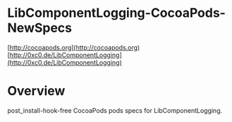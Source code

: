 

# LibComponentLogging-CocoaPods-NewSpecs

[http://cocoapods.org](http://cocoapods.org)
[http://0xc0.de/LibComponentLogging](http://0xc0.de/LibComponentLogging)


# Overview

post_install-hook-free CocoaPods pods specs for LibComponentLogging.
